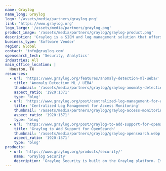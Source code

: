 ```yaml
---
name: Graylog
name_long: Graylog
logo: '/assets/media/partners/graylog.png'
link: 'https://www.graylog.org'
logo_large: '/assets/media/partners/graylog.png'
product_image: '/assets/media/partners/graylog/graylog-product.png'
description: 'Graylog is a SIEM and log management solution that offers robust, cost-effective ways to protect your organization. Using AI/ML, security analytics, and intelligent alerting, Graylog enables you to stay ahead of threats and addresses the needs of IT Ops teams, making it easy to normalize, visualize, and analyze log data from any source.'
bueiness_type: 'Software Vendor'
region: Global
contact: 'info@graylog.com'
opensearch_tech: 'Security, Analytics'
industries: All
main_office_location: |
  Houston, TX
resources:
  - url: 'https://www.graylog.org/features/anomaly-detection-ml-ueba/'
    title: 'Anomaly Detection ML / UEBA'
    thumbnail: '/assets/media/partners/graylog/graylog-anomaly-detection.webp'
    aspect_ratio: '1920:1371'
    type: 'blog'
  - url: 'https://www.graylog.org/post/centralized-log-management-for-access-monitoring/'
    title: 'Centralized Log Management for Access Monitoring'
    thumbnail: '/assets/media/partners/graylog/graylog-access-monitoring.webp'
    aspect_ratio: '1920:1371'
    type: 'blog'
  - url: 'https://www.graylog.org/post/graylog-to-add-support-for-opensearch/'
    title: 'Graylog to Add Support for OpenSearch'
    thumbnail: '/assets/media/partners/graylog/graylog-opensearch.webp'
    aspect_ratio: '1920:1371'
    type: 'blog'
products:
  - url: 'https://www.graylog.org/products/security/'
    name: 'Graylog Security'
    description: 'Graylog Security is built on the Graylog platform. It combines the key features and functionality that set us apart from the competition with SIEM, Security Analytics, &amp; Anomaly Detection capabilities. IT security teams get a superior cybersecurity platform designed to overcome legacy SIEM challenges. Your job becomes easier. You can tackle critical activities faster. And you have the confidence and expertise to mitigate risks caused by insider threats and credential-based attacks.'
---
```

